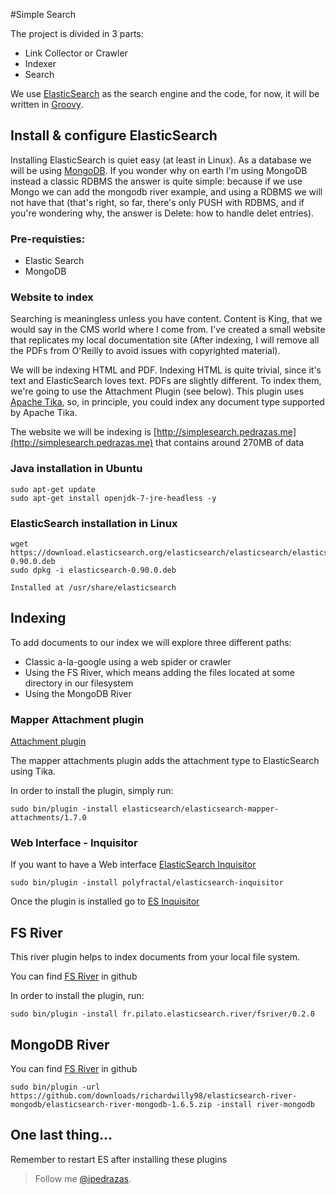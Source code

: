 #Simple Search

The project is divided in 3 parts:

+ Link Collector or Crawler
+ Indexer
+ Search

We use [ElasticSearch](http://elasticsearch.org ) as the search engine and the code, for now, it will be written in [Groovy](http://groovy.codehaus.org/).


## Install & configure ElasticSearch

Installing ElasticSearch is quiet easy (at least in Linux). As a database we will be using [MongoDB](http://mongodb.org). If you wonder why on earth I'm using MongoDB instead a classic RDBMS the answer is quite simple: because if we use Mongo we can add the mongodb river example, and using a RDBMS we will not have that (that's right, so far, there's only PUSH with RDBMS, and if you're wondering why, the answer is Delete: how to handle delet entries).

### Pre-requisties:

+ Elastic Search
+ MongoDB

### Website to index
Searching is meaningless unless you have content. Content is King, that we would say in the CMS world where I come from. I've created a small website that replicates my local documentation site (After indexing, I will remove all the PDFs from O'Reilly to avoid issues with copyrighted material).

We will be indexing HTML and PDF. Indexing HTML is quite trivial, since it's text and ElasticSearch loves text. PDFs are slightly different. To index them, we're going to use the Attachment Plugin (see below). This plugin uses [Apache Tika](http://tika.apache.org/), so, in principle, you could index any document type supported by Apache Tika.

The website we will be indexing is [http://simplesearch.pedrazas.me](http://simplesearch.pedrazas.me) that contains around 270MB of data


### Java installation in Ubuntu
    sudo apt-get update
    sudo apt-get install openjdk-7-jre-headless -y


### ElasticSearch installation in Linux
    wget https://download.elasticsearch.org/elasticsearch/elasticsearch/elasticsearch-0.90.0.deb
    sudo dpkg -i elasticsearch-0.90.0.deb

    Installed at /usr/share/elasticsearch



## Indexing

To add documents to our index we will explore three different paths:

+ Classic a-la-google using a web spider or crawler
+ Using the FS River, which means adding the files located at some directory in our filesystem
+ Using the MongoDB River

### Mapper Attachment plugin

[Attachment plugin](https://github.com/elasticsearch/elasticsearch-mapper-attachments)

The mapper attachments plugin adds the attachment type to ElasticSearch using Tika.

In order to install the plugin, simply run:

    sudo bin/plugin -install elasticsearch/elasticsearch-mapper-attachments/1.7.0

### Web Interface - Inquisitor
If you want to have a Web interface [ElasticSearch Inquisitor](https://github.com/polyfractal/elasticsearch-inquisitor)

    sudo bin/plugin -install polyfractal/elasticsearch-inquisitor

Once the plugin is installed go to [ES Inquisitor](http://localhost:9200/_plugin/inquisitor)

## FS River

This river plugin helps to index documents from your local file system.

You can find [FS River](https://github.com/dadoonet/fsriver) in github

In order to install the plugin, run:

    sudo bin/plugin -install fr.pilato.elasticsearch.river/fsriver/0.2.0

## MongoDB River

You can find [FS River](https://github.com/richardwilly98/elasticsearch-river-mongodb/) in github

    sudo bin/plugin -url https://github.com/downloads/richardwilly98/elasticsearch-river-mongodb/elasticsearch-river-mongodb-1.6.5.zip -install river-mongodb


## One last thing...
Remember to restart ES after installing these plugins



> Follow me [@ipedrazas](http://twitter.com/ipedrazas).


